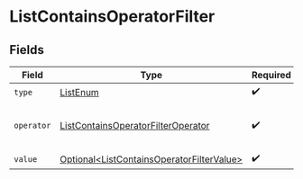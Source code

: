 # ListContainsOperatorFilter


## Fields

| Field                                                                                                    | Type                                                                                                     | Required                                                                                                 | Description                                                                                              |
| -------------------------------------------------------------------------------------------------------- | -------------------------------------------------------------------------------------------------------- | -------------------------------------------------------------------------------------------------------- | -------------------------------------------------------------------------------------------------------- |
| `type`                                                                                                   | [ListEnum](../../models/components/ListEnum.md)                                                          | :heavy_check_mark:                                                                                       | N/A                                                                                                      |
| `operator`                                                                                               | [ListContainsOperatorFilterOperator](../../models/components/ListContainsOperatorFilterOperator.md)      | :heavy_check_mark:                                                                                       | Operators for list contains filters.                                                                     |
| `value`                                                                                                  | [Optional\<ListContainsOperatorFilterValue>](../../models/components/ListContainsOperatorFilterValue.md) | :heavy_check_mark:                                                                                       | N/A                                                                                                      |